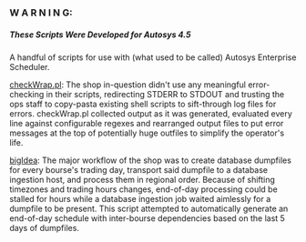### W A R N I N G:
##### These Scripts Were Developed for Autosys 4.5

A handful of scripts for use with (what used to be called) Autosys Enterprise Scheduler. 

[checkWrap.pl](checkWrap.pl): The shop in-question didn't use any meaningful error-checking in their scripts, redirecting STDERR to STDOUT and trusting the ops staff to copy-pasta existing shell scripts to sift-through log files for errors. checkWrap.pl collected output as it was generated, evaluated every line against configurable regexes and rearranged output files to put error messages at the top of potentially huge outfiles to simplify the operator's life.

[bigIdea](bigIdea.pl): The major workflow of the shop was to create database dumpfiles for every bourse's trading day, transport said dumpfile to a database ingestion host, and process them in regional order. Because of shifting timezones and trading hours changes, end-of-day processing could be stalled for hours while a database ingestion job waited aimlessly for a dumpfile to be present. This script attempted to automatically generate an end-of-day schedule with inter-bourse dependencies based on the last 5 days of dumpfiles.
